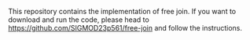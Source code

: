 This repository contains the implementation of free join. 
If you want to download and run the code, please head to
https://github.com/SIGMOD23p561/free-join
and follow the instructions. 
